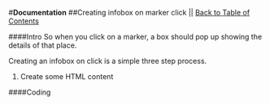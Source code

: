 #**Documentation**
##Creating infobox on marker click || [Back to Table of Contents](_table_of_contents.md)

####Intro
So when you click on a marker, a box should pop up showing the details of that place.

Creating an infobox on click is a simple three step process.

1) Create some HTML content

####Coding
